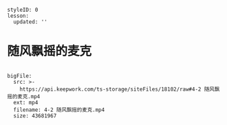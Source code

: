 ```@Lesson
styleID: 0
lesson:
  updated: ''

```
# 随风飘摇的麦克
```@BigFile

bigFile:
  src: >-
    https://api.keepwork.com/ts-storage/siteFiles/18102/raw#4-2 随风飘摇的麦克.mp4
  ext: mp4
  filename: 4-2 随风飘摇的麦克.mp4
  size: 43681967
          
```
